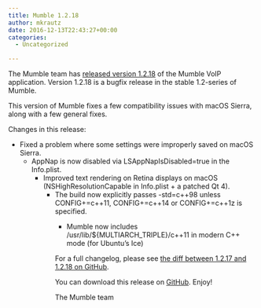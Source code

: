 ```yaml
---
title: Mumble 1.2.18
author: mkrautz
date: 2016-12-13T22:43:27+00:00
categories:
  - Uncategorized

---
```

<img class="alignleft size-full wp-image-232" title="Mumblesoftwarelogo" src="http://mumble.sourceforge.net/w/logo.png" alt="" />The Mumble team has [released version 1.2.18][1] of the Mumble VoIP application. Version 1.2.18 is a bugfix release in the stable 1.2-series of Mumble.

This version of Mumble fixes a few compatibility issues with macOS Sierra, along with a few general fixes.

<!--more-->

Changes in this release:

  * Fixed a problem where some settings were improperly saved on macOS Sierra. 
      * AppNap is now disabled via LSAppNapIsDisabled=true in the Info.plist. 
          * Improved text rendering on Retina displays on macOS (NSHighResolutionCapable in Info.plist + a patched Qt 4). 
              * The build now explicitly passes -std=c++98 unless CONFIG+=c++11, CONFIG+=c++14 or CONFIG+=c++1z is specified. 
                  * Mumble now includes /usr/lib/${MULTIARCH_TRIPLE}/c++11 in modern C++ mode (for Ubuntu&#8217;s Ice) </ul> 
                    For a full changelog, please see [the diff between 1.2.17 and 1.2.18 on GitHub][2].
                    
                    You can download this release on [GitHub][3]. Enjoy!
                    
                    The Mumble team

 [1]: https://github.com/mumble-voip/mumble/releases/tag/1.2.18
 [2]: https://github.com/mumble-voip/mumble/compare/1.2.17...1.2.18
 [3]: https://github.com/mumble-voip/mumble/releases/tag/1.2.18 "https://github.com/mumble-voip/mumble/releases/tag/1.2.18"